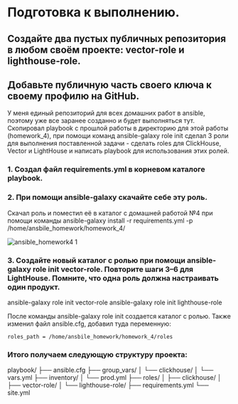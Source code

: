# Подготовка к выполнению.

## Создайте два пустых публичных репозитория в любом своём проекте: vector-role и lighthouse-role.
## Добавьте публичную часть своего ключа к своему профилю на GitHub.



У меня единый репозиторий для всех домашних работ в ansible, поэтому уже все заранее созданно и будет выполняться тут. Скопировал playbook с прошлой работы в директорию для этой работы (homework_4), при помощи команд ansible-galaxy role init сделал 3 роли для выполнения поставленной задачи -  сделать roles для ClickHouse, Vector и LightHouse и написать playbook для использования этих ролей.





### 1. Cоздал файл  requirements.yml в корневом каталоге playbook.



### 2. При помощи ansible-galaxy скачайте себе эту роль.



Скачал роль и поместил её в каталог с домашней работой №4 при помощи команды ansible-galaxy install -r requirements.yml -p /home/ansbile_homework/homework_4/


![ansible_homework4 1](https://github.com/user-attachments/assets/afe9f07a-fb5e-4f2f-86c8-4b0c354bc5f4)




### 3. Создайте новый каталог с ролью при помощи ansible-galaxy role init vector-role. Повторите шаги 3–6 для LightHouse. Помните, что одна роль должна настраивать один продукт.

ansible-galaxy role init vector-role 
ansible-galaxy role init lighthouse-role

После команды ansible-galaxy role init создается каталог с ролью. Также изменил файл ansible.cfg, добавил туда переменную:

```
roles_path = /home/ansbile_homework/homework_4/roles
```


### Итого получаем следующую структуру проекта:

playbook/
├── ansible.cfg
├── group_vars/
│   └── clickhouse/
│       └── vars.yml
├── inventory/
│   └── prod.yml
├── roles/
│   ├── clickhouse/
│   ├── vector-role/
│   └── lighthouse-role/
├── requirements.yml
└── site.yml
